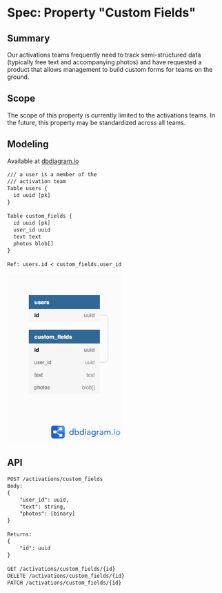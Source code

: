# Spec: Property "Custom Fields"

## Summary
Our activations teams frequently need to track semi-structured data (typically free text and
accompanying photos) and have requested a product that allows management to build custom
forms for teams on the ground.

## Scope
The scope of this property is currently limited to the activations teams. In the future,
this property may be standardized across all teams.

## Modeling
Available at [dbdiagram.io](https://dbdiagram.io/d/61a013348c901501c0d32666)

```
/// a user is a member of the
/// activation team
Table users {
  id uuid [pk]
}

Table custom_fields {
  id uuid [pk]
  user_id uuid
  text text
  photos blob[]
}

Ref: users.id < custom_fields.user_id
```

![Model](custom_fields.png)

## API
```
POST /activations/custom_fields
Body:
{
    "user_id": uuid,
    "text": string,
    "photos": [binary]
}

Returns:
{
    "id": uuid
}

GET /activations/custom_fields/{id}
DELETE /activations/custom_fields/{id}
PATCH /activations/custom_fields/{id}
```

